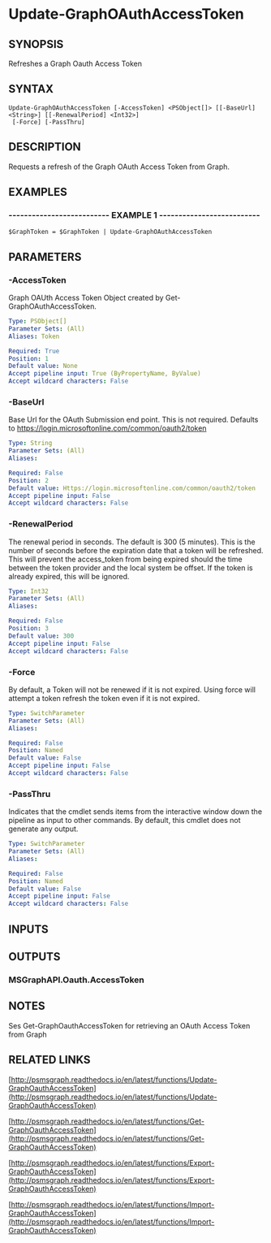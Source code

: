 # Update-GraphOAuthAccessToken

## SYNOPSIS
Refreshes a Graph Oauth Access Token

## SYNTAX

```
Update-GraphOAuthAccessToken [-AccessToken] <PSObject[]> [[-BaseUrl] <String>] [[-RenewalPeriod] <Int32>]
 [-Force] [-PassThru]
```

## DESCRIPTION
Requests a refresh of the Graph OAuth Access Token from Graph.

## EXAMPLES

### -------------------------- EXAMPLE 1 --------------------------
```
$GraphToken = $GraphToken | Update-GraphOAuthAccessToken
```

## PARAMETERS

### -AccessToken
Graph OAUth Access Token Object created by Get-GraphOAuthAccessToken.

```yaml
Type: PSObject[]
Parameter Sets: (All)
Aliases: Token

Required: True
Position: 1
Default value: None
Accept pipeline input: True (ByPropertyName, ByValue)
Accept wildcard characters: False
```

### -BaseUrl
Base Url for the OAuth Submission end point.
This is not required.
Defaults to 
    https://login.microsoftonline.com/common/oauth2/token

```yaml
Type: String
Parameter Sets: (All)
Aliases: 

Required: False
Position: 2
Default value: Https://login.microsoftonline.com/common/oauth2/token
Accept pipeline input: False
Accept wildcard characters: False
```

### -RenewalPeriod
The renewal period in seconds.
The default is 300 (5 minutes).
This is the number of seconds before the expiration date that a token will be refreshed.
This will prevent the access_token from being expired should the time between the token provider and the local system be offset.
If the token is already expired, this will be ignored.

```yaml
Type: Int32
Parameter Sets: (All)
Aliases: 

Required: False
Position: 3
Default value: 300
Accept pipeline input: False
Accept wildcard characters: False
```

### -Force
By default, a Token will not be renewed if it is not expired.
Using force will attempt a token refresh the token even if it is not expired.

```yaml
Type: SwitchParameter
Parameter Sets: (All)
Aliases: 

Required: False
Position: Named
Default value: False
Accept pipeline input: False
Accept wildcard characters: False
```

### -PassThru
Indicates that the cmdlet sends items from the interactive window down the pipeline as input to other commands.
By default, this cmdlet does not generate any output.

```yaml
Type: SwitchParameter
Parameter Sets: (All)
Aliases: 

Required: False
Position: Named
Default value: False
Accept pipeline input: False
Accept wildcard characters: False
```

## INPUTS

## OUTPUTS

### MSGraphAPI.Oauth.AccessToken

## NOTES
Ses Get-GraphOauthAccessToken for retrieving an OAuth Access Token from Graph

## RELATED LINKS

[http://psmsgraph.readthedocs.io/en/latest/functions/Update-GraphOauthAccessToken](http://psmsgraph.readthedocs.io/en/latest/functions/Update-GraphOauthAccessToken)

[http://psmsgraph.readthedocs.io/en/latest/functions/Get-GraphOauthAccessToken](http://psmsgraph.readthedocs.io/en/latest/functions/Get-GraphOauthAccessToken)

[http://psmsgraph.readthedocs.io/en/latest/functions/Export-GraphOauthAccessToken](http://psmsgraph.readthedocs.io/en/latest/functions/Export-GraphOauthAccessToken)

[http://psmsgraph.readthedocs.io/en/latest/functions/Import-GraphOauthAccessToken](http://psmsgraph.readthedocs.io/en/latest/functions/Import-GraphOauthAccessToken)

